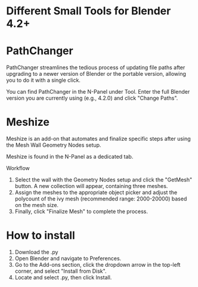 # Different Small Tools for Blender 4.2+

# PathChanger
PathChanger streamlines the tedious process of updating file paths after upgrading to a newer version of Blender or the portable version, allowing you to do it with a single click.

You can find PathChanger in the N-Panel under Tool.
Enter the full Blender version you are currently using (e.g., 4.2.0) and click "Change Paths".

# Meshize
Meshize is an add-on that automates and finalize specific steps after using the Mesh Wall Geometry Nodes setup.


Meshize is found in the N-Panel as a dedicated tab.

Workflow
1. Select the wall with the Geometry Nodes setup and click the "GetMesh" button. A new collection will appear, containing three meshes.
2. Assign the meshes to the appropriate object picker and adjust the polycount of the ivy mesh (recommended range: 2000-20000) based on the mesh size.
3. Finally, click "Finalize Mesh" to complete the process.

# How to install 

1. Download the .py
2. Open Blender and navigate to Preferences.
3. Go to the Add-ons section, click the dropdown arrow in the top-left corner, and select "Install from Disk".
4. Locate and select .py, then click Install.


